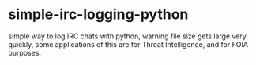 # simple-irc-logging-python
simple way to log IRC chats with python, warning file size gets large very quickly, some applications of this are for Threat Intelligence, and for FOIA purposes.
